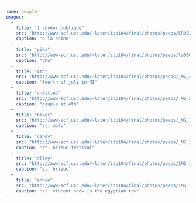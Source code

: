 ```yaml
---
name: people
images:
  -
    title: "| voyeur publique"
    src: "http://www-scf.usc.edu/~later/itp104/final/photos/peeps/FR0035008.JPG"
    caption: "a la seine"
  -
    title: "pika"
    src: "http://www-scf.usc.edu/~later/itp104/final/photos/peeps/la0068015.JPG"
    caption: "chu"
  -
    title: "4th"
    src: "http://www-scf.usc.edu/~later/itp104/final/photos/peeps/_MG_2746e005.JPG"
    caption: "fourth of july in MI"
  -
    title: "untitled"
    src: "http://www-scf.usc.edu/~later/itp104/final/photos/peeps/_MG_2663004.JPG"
    caption: "couple at 4th"
  -
    title: "biker"
    src: "http://www-scf.usc.edu/~later/itp104/final/photos/peeps/_MG_1529002.JPG"
    caption: "st. malo"
  -
    title: "candy"
    src: "http://www-scf.usc.edu/~later/itp104/final/photos/peeps/_MG_1398001.JPG"
    caption: "st. brieuc festival"
  -
    title: "alley"
    src: "http://www-scf.usc.edu/~later/itp104/final/photos/peeps/IMG_1093012.JPG"
    caption: "st. brieuc"
  -
    title: "annie"
    src: "http://www-scf.usc.edu/~later/itp104/final/photos/peeps/IMG_1039.JPG"
    caption: "st. vincent show in the egyptian row"
---
```

